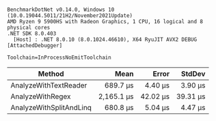 ```

BenchmarkDotNet v0.14.0, Windows 10 (10.0.19044.5011/21H2/November2021Update)
AMD Ryzen 9 5900HS with Radeon Graphics, 1 CPU, 16 logical and 8 physical cores
.NET SDK 8.0.403
  [Host] : .NET 8.0.10 (8.0.1024.46610), X64 RyuJIT AVX2 DEBUG [AttachedDebugger]

Toolchain=InProcessNoEmitToolchain  

```
| Method                  | Mean       | Error    | StdDev   |
|------------------------ |-----------:|---------:|---------:|
| AnalyzeWithTextReader   |   689.7 μs |  4.40 μs |  3.90 μs |
| AnalyzeWithRegex        | 2,165.1 μs | 42.02 μs | 39.31 μs |
| AnalyzeWithSplitAndLinq |   680.8 μs |  5.04 μs |  4.47 μs |
